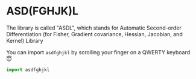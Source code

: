 # ASD(FGHJK)L
The library is called "ASDL", which stands for Automatic Second-order Differentiation (for Fisher, Gradient covariance, Hessian, Jacobian, and Kernel) Library

You can import `asdfghjkl` by scrolling your finger on a QWERTY keyboard :innocent:
```python
import asdfghjkl
```
